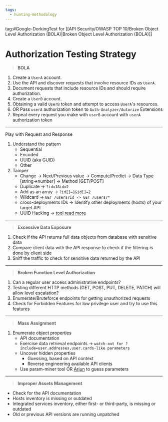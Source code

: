 ```yaml
---
tags:
  - hunting-methodology
---
```

tag:#Google-DorkingTest for [[API Security/OWASP TOP 10/Broken Object Level Authorization (BOLA)|Broken Object Level Authorization (BOLA)]]
# Authorization Testing Strategy
>**BOLA**
1. Create a `UserA` account.
2. Use the API and discover requests that involve resource IDs as `UserA`.
3. Document requests that include resource IDs and should require authorization.
4. Create a `UserB` account.
5. Obtaining a valid `UserB` token and attempt to access `UserA`'s resources.
6. OR Pass `userA` authorization token to `Auth-Analyzer/Autorize` Extensions 
7. Repeat every request you make with `userB` account with `userA` authorization token
----
Play with Request and Response
1. Understand the pattern
	- Sequential
	- Encoded
	- UUID (aka GUID)
	- Other
1. Tamper 
	- Change -> Next/Previous value -> Compute/Predict -> Data Type [string->number] -> Method [GET/POST]
	- Duplicate -> `?id=1&id=2`
	- Add as an array -> `?id[]=1&id[]=2`
	- Wildcard -> `GET /users/id -> GET /users/*`
	- cross-deployments IDs -> Identify other deployments (hosts) of your target API
	- UUID Hacking -> [tool](https://gist.github.com/DanaEpp/8c6803e542f094da5c4079622f9b4d18) [read more](https://danaepp.com/attacking-predictable-guids-when-hacking-apis) 
----
>**Excessive Data Exposure**
1. Check if the API returns full data objects from database with sensitive data
2. Compare client data with the API response to check if the filtering is done by client side
3. Sniff the traffic to check for sensitive data returned by the API
---
>**Broken Function Level Authorization**
1. Can a regular user access administrative endpoints?
2. Testing different HTTP methods (GET, POST, PUT, DELETE, PATCH) will allow level escalation?
3. Enumerate/Bruteforce endpoints for getting unauthorized requests
4. Check for Forbidden Features for low privilege user and try to use this features
---
>**Mass Assignment**
1. Enumerate object properties
	-  API documentation
	- Exercise data retrieval endpoints -> `watch-out for ?include=user.addresses,user.cards-like parameters `
	- Uncover hidden properties 
		- Guessing, based on API context
		- Reverse engineering available API clients
	- Use param-miner tool OR [Arjun](https://github.com/s0md3v/Arjun) to guess parameters
---
>**Improper Assets Management**
- Check for the API documentation
- Hosts inventory is missing or outdated
- Integrated services inventory, either first- or third-party, is missing or outdated
- Old or previous API versions are running unpatched
